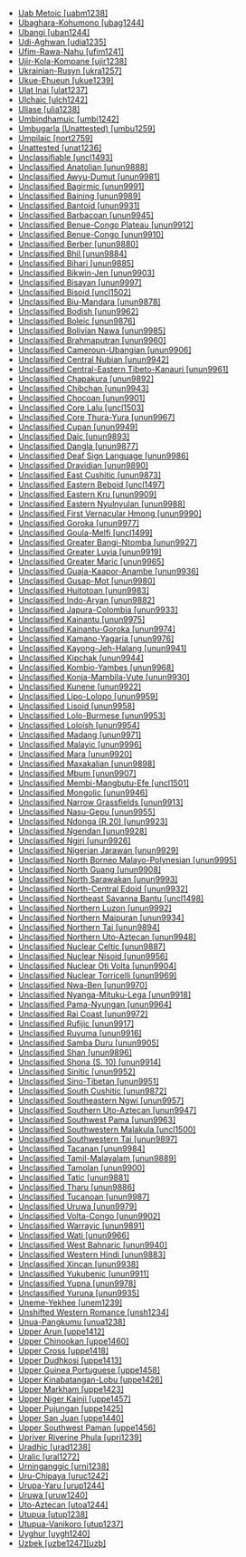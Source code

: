 - [Uab Metoic [uabm1238]](tree/aust1307/nucl1752/mala1545/cent2237/cent2245/timo1259/west2545/uabm1238/uabm1238.ini)
- [Ubaghara-Kohumono [ubag1244]](tree/atla1278/volt1241/benu1247/delt1251/uppe1418/cent2027/nort2790/ubag1244/ubag1244.ini)
- [Ubangi [uban1244]](tree/atla1278/volt1241/nort3149/came1255/uban1244/uban1244.ini)
- [Udi-Aghwan [udia1235]](tree/nakh1245/dagh1238/lezg1248/udia1235/udia1235.ini)
- [Ufim-Rawa-Nahu [ufim1241]](tree/nucl1709/fini1244/fini1245/gusa1245/ufim1241/ufim1241.ini)
- [Ujir-Kola-Kompane [ujir1238]](tree/aust1307/nucl1752/mala1545/cent2237/cent2245/aruu1241/ujir1238/ujir1238.ini)
- [Ukrainian-Rusyn [ukra1257]](tree/indo1319/balt1263/slav1255/east1426/ukra1257/ukra1257.ini)
- [Ukue-Ehueun [ukue1239]](tree/atla1278/volt1241/benu1247/akpe1249/edoi1239/nort3183/osse1244/ukue1239/ukue1239.ini)
- [Ulat Inai [ulat1237]](tree/aust1307/nucl1752/mala1545/cent2237/cent2245/cent2254/east2466/nunu1252/thre1238/amal1243/nort3221/ulat1237/ulat1237.ini)
- [Ulchaic [ulch1242]](tree/tung1282/east2366/orok1264/ulch1242/ulch1242.ini)
- [Uliase [ulia1238]](tree/aust1307/nucl1752/mala1545/cent2237/cent2245/cent2254/east2466/nunu1252/piru1243/east2752/sole1243/sera1270/ulia1238/ulia1238.ini)
- [Umbindhamuic [umbi1242]](tree/pama1250/pama1251/comp1236/nort3256/umbi1242/umbi1242.ini)
- [Umbugarla (Unattested) [umbu1259]](tree/unat1236/umbu1259/umbu1259.ini)
- [Umpilaic [nort2759]](tree/pama1250/pama1251/comp1236/nort3256/nort2759/nort2759.ini)
- [Unattested [unat1236]](tree/unat1236/unat1236.ini)
- [Unclassifiable [uncl1493]](tree/uncl1493/uncl1493.ini)
- [Unclassified Anatolian [unun9888]](tree/indo1319/anat1257/unun9888/unun9888.ini)
- [Unclassified Awyu-Dumut [unun9981]](tree/nucl1709/cent2116/awyu1265/grea1275/awyu1263/unun9981/unun9981.ini)
- [Unclassified Bagirmic [unun9991]](tree/cent2225/sara1341/sbbo1237/nucl1719/sara1349/bagi1248/unun9991/unun9991.ini)
- [Unclassified Baining [unun9989]](tree/bain1263/unun9989/unun9989.ini)
- [Unclassified Bantoid [unun9931]](tree/atla1278/volt1241/benu1247/bant1294/unun9931/unun9931.ini)
- [Unclassified Barbacoan [unun9945]](tree/barb1265/unun9945/unun9945.ini)
- [Unclassified Benue-Congo Plateau [unun9912]](tree/atla1278/volt1241/benu1247/benu1248/unun9912/unun9912.ini)
- [Unclassified Benue-Congo [unun9910]](tree/atla1278/volt1241/benu1247/unun9910/unun9910.ini)
- [Unclassified Berber [unun9880]](tree/afro1255/berb1260/unun9880/unun9880.ini)
- [Unclassified Bhil [unun9884]](tree/indo1319/indo1320/indo1321/indo1322/subc1234/bhil1254/unun9884/unun9884.ini)
- [Unclassified Bihari [unun9885]](tree/indo1319/indo1320/indo1321/biha1245/unun9885/unun9885.ini)
- [Unclassified Bikwin-Jen [unun9903]](tree/atla1278/volt1241/nort3149/gura1261/cent2243/waja1258/bikw1235/unun9903/unun9903.ini)
- [Unclassified Bisayan [unun9997]](tree/aust1307/nucl1752/mala1545/grea1284/cent2246/bisa1268/unun9997/unun9997.ini)
- [Unclassified Bisoid [uncl1502]](tree/sino1245/burm1265/lolo1265/lolo1267/hani1249/biso1244/biso1241/uncl1502/uncl1502.ini)
- [Unclassified Biu-Mandara [unun9878]](tree/afro1255/chad1250/bium1280/unun9878/unun9878.ini)
- [Unclassified Bodish [unun9962]](tree/sino1245/bodi1256/bodi1257/unun9962/unun9962.ini)
- [Unclassified Boleic [unun9876]](tree/afro1255/chad1250/west2785/west2714/west2799/west2715/bole1261/unun9876/unun9876.ini)
- [Unclassified Bolivian Nawa [unun9985]](tree/pano1259/pano1256/main1279/pano1257/boli1261/unun9985/unun9985.ini)
- [Unclassified Brahmaputran [unun9960]](tree/sino1245/brah1260/unun9960/unun9960.ini)
- [Unclassified Cameroun-Ubangian [unun9906]](tree/atla1278/volt1241/nort3149/came1255/unun9906/unun9906.ini)
- [Unclassified Central Nubian [unun9942]](tree/nubi1251/west2781/cent2232/unun9942/unun9942.ini)
- [Unclassified Central-Eastern Tibeto-Kanauri [unun9961]](tree/sino1245/bodi1256/tibe1275/east2777/cent2311/unun9961/unun9961.ini)
- [Unclassified Chapakura [unun9892]](tree/chap1271/unun9892/unun9892.ini)
- [Unclassified Chibchan [unun9943]](tree/chib1249/core1252/unun9943/unun9943.ini)
- [Unclassified Chocoan [unun9901]](tree/choc1280/unun9901/unun9901.ini)
- [Unclassified Core Lalu [uncl1503]](tree/sino1245/burm1265/lolo1265/lolo1267/nili1235/liso1234/nucl1734/lisu1252/lalu1234/lalo1240/grea1292/core1258/uncl1503/uncl1503.ini)
- [Unclassified Core Thura-Yura [unun9967]](tree/pama1250/aran1266/thur1253/core1260/unun9967/unun9967.ini)
- [Unclassified Cupan [unun9949]](tree/utoa1244/nort2953/cali1246/cupa1239/unun9949/unun9949.ini)
- [Unclassified Daic [unun9893]](tree/taik1256/kamt1241/beta1258/daic1237/unun9893/unun9893.ini)
- [Unclassified Dangla [unun9877]](tree/afro1255/chad1250/east2632/east2633/east2709/dang1275/dang1276/unun9877/unun9877.ini)
- [Unclassified Deaf Sign Language [unun9986]](tree/sign1238/deaf1237/unun9986/unun9986.ini)
- [Unclassified Dravidian [unun9890]](tree/drav1251/unun9890/unun9890.ini)
- [Unclassified East Cushitic [unun9873]](tree/afro1255/cush1243/east2699/unun9873/unun9873.ini)
- [Unclassified Eastern Beboid [uncl1497]](tree/atla1278/volt1241/benu1247/bant1294/sout3152/bebo1243/east2730/uncl1497/uncl1497.ini)
- [Unclassified Eastern Kru [unun9909]](tree/atla1278/volt1241/krua1234/east2415/unun9909/unun9909.ini)
- [Unclassified Eastern Nyulnyulan [unun9988]](tree/nyul1248/east2381/unun9988/unun9988.ini)
- [Unclassified First Vernacular Hmong [unun9990]](tree/hmon1336/hmon1337/nucl1714/nucl1720/west2803/grea1295/chua1248/firs1234/unun9990/unun9990.ini)
- [Unclassified Goroka [unun9977]](tree/nucl1709/kain1273/goro1272/unun9977/unun9977.ini)
- [Unclassified Goula-Melfi [uncl1499]](tree/atla1278/volt1241/nort3149/buak1234/adam1257/goul1243/uncl1499/uncl1499.ini)
- [Unclassified Greater Bangi-Ntomba [unun9927]](tree/atla1278/volt1241/benu1247/bant1294/sout3152/narr1281/cent2260/grea1286/unun9927/unun9927.ini)
- [Unclassified Greater Luyia [unun9919]](tree/atla1278/volt1241/benu1247/bant1294/sout3152/narr1281/east2731/nort3203/grea1289/grea1291/unun9919/unun9919.ini)
- [Unclassified Greater Maric [unun9965]](tree/pama1250/grea1282/unun9965/unun9965.ini)
- [Unclassified Guaja-Kaapor-Anambe [unun9936]](tree/tupi1275/mawe1252/awet1245/tupi1276/tupi1281/guaj1258/unun9936/unun9936.ini)
- [Unclassified Gusap-Mot [unun9980]](tree/nucl1709/fini1244/fini1245/gusa1245/unun9980/unun9980.ini)
- [Unclassified Huitotoan [unun9983]](tree/huit1251/unun9983/unun9983.ini)
- [Unclassified Indo-Aryan [unun9882]](tree/indo1319/indo1320/indo1321/unun9882/unun9882.ini)
- [Unclassified Japura-Colombia [unun9933]](tree/araw1281/nort2990/inla1264/japu1236/unun9933/unun9933.ini)
- [Unclassified Kainantu [unun9975]](tree/nucl1709/kain1273/kain1274/unun9975/unun9975.ini)
- [Unclassified Kainantu-Goroka [unun9974]](tree/nucl1709/kain1273/unun9974/unun9974.ini)
- [Unclassified Kamano-Yagaria [unun9976]](tree/nucl1709/kain1273/goro1272/nucl1760/nucl1756/kama1374/unun9976/unun9976.ini)
- [Unclassified Kayong-Jeh-Halang [unun9941]](tree/aust1305/bahn1264/nort3150/jehh1244/unun9941/unun9941.ini)
- [Unclassified Kipchak [unun9944]](tree/turk1311/comm1245/oghu1246/oghu1243/kipc1239/unun9944/unun9944.ini)
- [Unclassified Kombio-Yambes [unun9968]](tree/nucl1708/komb1276/komb1271/unun9968/unun9968.ini)
- [Unclassified Konja-Mambila-Vute [unun9930]](tree/atla1278/volt1241/benu1247/bant1294/nort3168/mamb1309/niza1234/konj1251/unun9930/unun9930.ini)
- [Unclassified Kunene [unun9922]](tree/atla1278/volt1241/benu1247/bant1294/sout3152/narr1281/cent2260/njil1234/sout3233/kune1234/unun9922/unun9922.ini)
- [Unclassified Lipo-Lolopo [unun9959]](tree/sino1245/burm1265/lolo1265/lolo1267/nili1235/liso1234/lipo1243/unun9959/unun9959.ini)
- [Unclassified Lisoid [unun9958]](tree/sino1245/burm1265/lolo1265/lolo1267/nili1235/liso1234/unun9958/unun9958.ini)
- [Unclassified Lolo-Burmese [unun9953]](tree/sino1245/burm1265/lolo1265/unun9953/unun9953.ini)
- [Unclassified Loloish [unun9954]](tree/sino1245/burm1265/lolo1265/lolo1267/unun9954/unun9954.ini)
- [Unclassified Madang [unun9971]](tree/nucl1709/mada1298/unun9971/unun9971.ini)
- [Unclassified Malayic [unun9996]](tree/aust1307/nucl1752/mala1545/mala1536/nort3170/mala1538/nucl1733/unun9996/unun9996.ini)
- [Unclassified Mara [unun9920]](tree/atla1278/volt1241/benu1247/bant1294/sout3152/narr1281/east2731/nort3203/grea1289/east2750/nyan1318/unun9920/unun9920.ini)
- [Unclassified Maxakalian [unun9898]](tree/nucl1710/maxa1246/unun9898/unun9898.ini)
- [Unclassified Mbum [unun9907]](tree/atla1278/volt1241/nort3149/came1255/mbum1257/unun9907/unun9907.ini)
- [Unclassified Membi-Mangbutu-Efe [uncl1501]](tree/cent2225/memb1239/uncl1501/uncl1501.ini)
- [Unclassified Mongolic [unun9946]](tree/mong1329/unun9946/unun9946.ini)
- [Unclassified Narrow Grassfields [unun9913]](tree/atla1278/volt1241/benu1247/bant1294/sout3152/wide1239/narr1282/unun9913/unun9913.ini)
- [Unclassified Nasu-Gepu [unun9955]](tree/sino1245/burm1265/lolo1265/lolo1267/nili1235/sout3212/niso1234/nucl1739/nasu1236/nesu1234/nasu1237/unun9955/unun9955.ini)
- [Unclassified Ndonga (R.20) [unun9923]](tree/atla1278/volt1241/benu1247/bant1294/sout3152/narr1281/cent2260/njil1234/sout3233/kune1234/cimb1239/ndon1253/unun9923/unun9923.ini)
- [Unclassified Ngendan [unun9928]](tree/atla1278/volt1241/benu1247/bant1294/sout3152/narr1281/abab1240/oldb1234/ngbe1239/ngen1255/unun9928/unun9928.ini)
- [Unclassified Ngiri [unun9926]](tree/atla1278/volt1241/benu1247/bant1294/sout3152/narr1281/cent2260/grea1286/ngir1248/unun9926/unun9926.ini)
- [Unclassified Nigerian Jarawan [unun9929]](tree/atla1278/volt1241/benu1247/bant1294/sout3152/jara1262/nige1254/unun9929/unun9929.ini)
- [Unclassified North Borneo Malayo-Polynesian [unun9995]](tree/aust1307/nucl1752/mala1545/nort3253/unun9995/unun9995.ini)
- [Unclassified North Guang [unun9908]](tree/atla1278/volt1241/kwav1236/nyoa1234/poto1254/tano1248/guan1278/nort3204/unun9908/unun9908.ini)
- [Unclassified North Sarawakan [unun9993]](tree/aust1307/nucl1752/mala1545/nort3253/nort3171/unun9993/unun9993.ini)
- [Unclassified North-Central Edoid [unun9932]](tree/atla1278/volt1241/benu1247/akpe1249/edoi1239/nort3182/unun9932/unun9932.ini)
- [Unclassified Northeast Savanna Bantu [uncl1498]](tree/atla1278/volt1241/benu1247/bant1294/sout3152/narr1281/east2731/nort3203/uncl1498/uncl1498.ini)
- [Unclassified Northern Luzon [unun9992]](tree/aust1307/nucl1752/mala1545/nort3238/unun9992/unun9992.ini)
- [Unclassified Northern Maipuran [unun9934]](tree/araw1281/nort2990/unun9934/unun9934.ini)
- [Unclassified Northern Tai [unun9894]](tree/taik1256/kamt1241/beta1258/daic1237/nort3180/nort3189/unun9894/unun9894.ini)
- [Unclassified Northern Uto-Aztecan [unun9948]](tree/utoa1244/nort2953/unun9948/unun9948.ini)
- [Unclassified Nuclear Celtic [unun9887]](tree/indo1319/celt1248/nucl1715/unun9887/unun9887.ini)
- [Unclassified Nuclear Nisoid [unun9956]](tree/sino1245/burm1265/lolo1265/lolo1267/nili1235/sout3212/niso1234/nucl1739/unun9956/unun9956.ini)
- [Unclassified Nuclear Oti Volta [unun9904]](tree/atla1278/volt1241/nort3149/gura1261/cent2243/nort2777/bwam1248/otiv1239/nucl1743/unun9904/unun9904.ini)
- [Unclassified Nuclear Torricelli [unun9969]](tree/nucl1708/unun9969/unun9969.ini)
- [Unclassified Nwa-Ben [unun9970]](tree/mand1469/east2697/sout3140/nwab1239/unun9970/unun9970.ini)
- [Unclassified Nyanga-Mituku-Lega [unun9918]](tree/atla1278/volt1241/benu1247/bant1294/sout3152/narr1281/east2731/nyan1317/unun9918/unun9918.ini)
- [Unclassified Pama-Nyungan [unun9964]](tree/pama1250/unun9964/unun9964.ini)
- [Unclassified Rai Coast [unun9972]](tree/nucl1709/mada1298/raic1241/unun9972/unun9972.ini)
- [Unclassified Rufijic [unun9917]](tree/atla1278/volt1241/benu1247/bant1294/sout3152/narr1281/east2731/rufi1235/rufi1236/unun9917/unun9917.ini)
- [Unclassified Ruvuma [unun9916]](tree/atla1278/volt1241/benu1247/bant1294/sout3152/narr1281/east2731/rufi1235/ruvu1234/unun9916/unun9916.ini)
- [Unclassified Samba Duru [unun9905]](tree/atla1278/volt1241/nort3149/came1255/samb1322/samb1323/unun9905/unun9905.ini)
- [Unclassified Shan [unun9896]](tree/taik1256/kamt1241/beta1258/daic1237/cent2251/wenm1239/sapa1255/sout3184/sout2743/shan1276/unun9896/unun9896.ini)
- [Unclassified Shona (S. 10) [unun9914]](tree/atla1278/volt1241/benu1247/bant1294/sout3152/narr1281/east2731/shon1250/unun9914/unun9914.ini)
- [Unclassified Sinitic [unun9952]](tree/sino1245/sini1245/unun9952/unun9952.ini)
- [Unclassified Sino-Tibetan [unun9951]](tree/sino1245/unun9951/unun9951.ini)
- [Unclassified South Cushitic [unun9872]](tree/afro1255/cush1243/sout3054/unun9872/unun9872.ini)
- [Unclassified Southeastern Ngwi [unun9957]](tree/sino1245/burm1265/lolo1265/lolo1267/nili1235/sout3212/unun9957/unun9957.ini)
- [Unclassified Southern Uto-Aztecan [unun9947]](tree/utoa1244/sout3136/unun9947/unun9947.ini)
- [Unclassified Southwest Pama [unun9963]](tree/pama1250/pama1251/sout3141/unun9963/unun9963.ini)
- [Unclassified Southwestern Malakula [uncl1500]](tree/aust1307/nucl1752/mala1545/cent2237/east2712/ocea1241/nort3195/cent2269/mala1539/west2871/peri1262/sout3240/uncl1500/uncl1500.ini)
- [Unclassified Southwestern Tai [unun9897]](tree/taik1256/kamt1241/beta1258/daic1237/cent2251/wenm1239/sapa1255/sout3184/unun9897/unun9897.ini)
- [Unclassified Tacanan [unun9984]](tree/pano1259/taca1255/unun9984/unun9984.ini)
- [Unclassified Tamil-Malayalam [unun9889]](tree/drav1251/sout3133/sout3138/tami1291/tami1292/tami1293/tami1294/tami1297/tami1298/unun9889/unun9889.ini)
- [Unclassified Tamolan [unun9900]](tree/lowe1437/ramu1234/tamo1242/unun9900/unun9900.ini)
- [Unclassified Tatic [unun9881]](tree/indo1319/indo1320/iran1269/cent2317/cent2318/nort3177/tati1243/tati1244/unun9881/unun9881.ini)
- [Unclassified Tharu [unun9886]](tree/indo1319/indo1320/indo1321/biha1245/thar1284/unun9886/unun9886.ini)
- [Unclassified Tucanoan [unun9987]](tree/tuca1253/unun9987/unun9987.ini)
- [Unclassified Uruwa [unun9979]](tree/nucl1709/fini1244/fini1245/uruw1240/unun9979/unun9979.ini)
- [Unclassified Volta-Congo [unun9902]](tree/atla1278/volt1241/unun9902/unun9902.ini)
- [Unclassified Warrayic [unun9891]](tree/gunw1250/west2432/warr1259/unun9891/unun9891.ini)
- [Unclassified Wati [unun9966]](tree/pama1250/dese1234/wati1241/unun9966/unun9966.ini)
- [Unclassified West Bahnaric [unun9940]](tree/aust1305/bahn1264/west2399/unun9940/unun9940.ini)
- [Unclassified Western Hindi [unun9883]](tree/indo1319/indo1320/indo1321/indo1322/subc1234/west2812/unun9883/unun9883.ini)
- [Unclassified Xincan [unun9938]](tree/xinc1237/unun9938/unun9938.ini)
- [Unclassified Yukubenic [unun9911]](tree/atla1278/volt1241/benu1247/benu1248/yuku1244/unun9911/unun9911.ini)
- [Unclassified Yupna [unun9978]](tree/nucl1709/fini1244/fini1245/yupn1242/unun9978/unun9978.ini)
- [Unclassified Yuruna [unun9935]](tree/tupi1275/yuru1262/unun9935/unun9935.ini)
- [Uneme-Yekhee [unem1239]](tree/atla1278/volt1241/benu1247/akpe1249/edoi1239/nort3182/afen1234/unem1239/unem1239.ini)
- [Unshifted Western Romance [unsh1234]](tree/indo1319/ital1284/lati1262/lati1263/impe1234/roma1334/ital1285/west2813/unsh1234/unsh1234.ini)
- [Unua-Pangkumu [unua1238]](tree/aust1307/nucl1752/mala1545/cent2237/east2712/ocea1241/nort3195/cent2269/mala1539/east2753/cent2315/unua1238/unua1238.ini)
- [Upper Arun [uppe1412]](tree/sino1245/hima1249/maha1306/kira1253/east2719/uppe1412/uppe1412.ini)
- [Upper Chinookan [uppe1460]](tree/chin1490/uppe1460/uppe1460.ini)
- [Upper Cross [uppe1418]](tree/atla1278/volt1241/benu1247/delt1251/uppe1418/uppe1418.ini)
- [Upper Dudhkosi [uppe1413]](tree/sino1245/hima1249/maha1306/kira1253/west2424/uppe1413/uppe1413.ini)
- [Upper Guinea Portuguese [uppe1458]](tree/indo1319/ital1284/lati1262/lati1263/impe1234/roma1334/ital1285/west2813/shif1234/sout3183/west2838/gali1263/macr1272/uppe1458/uppe1458.ini)
- [Upper Kinabatangan-Lobu [uppe1426]](tree/aust1307/nucl1752/mala1545/nort3253/sout3154/grea1293/pait1248/uppe1426/uppe1426.ini)
- [Upper Markham [uppe1423]](tree/aust1307/nucl1752/mala1545/cent2237/east2712/ocea1241/west2818/nort3206/huon1245/mark1257/uppe1423/uppe1423.ini)
- [Upper Niger Kainji [uppe1457]](tree/atla1278/volt1241/benu1247/kain1275/kain1276/uppe1457/uppe1457.ini)
- [Upper Pujungan [uppe1425]](tree/aust1307/nucl1752/mala1545/nort3253/nort3171/keny1280/high1288/uppe1425/uppe1425.ini)
- [Upper San Juan [uppe1440]](tree/choc1280/embe1258/sanj1278/uppe1440/uppe1440.ini)
- [Upper Southwest Paman [uppe1456]](tree/pama1250/pama1251/sout3141/uppe1456/uppe1456.ini)
- [Upriver Riverine Phula [upri1239]](tree/sino1245/burm1265/lolo1265/lolo1267/nili1235/sout3212/rive1256/upri1239/upri1239.ini)
- [Uradhic [urad1238]](tree/pama1250/pama1251/nort2758/urad1238/urad1238.ini)
- [Uralic [ural1272]](tree/ural1272/ural1272.ini)
- [Urninganggic [urni1238]](tree/giim1238/urni1238/urni1238.ini)
- [Uru-Chipaya [uruc1242]](tree/uruc1242/uruc1242.ini)
- [Urupa-Yaru [urup1244]](tree/chap1271/more1263/wari1269/urup1244/urup1244.ini)
- [Uruwa [uruw1240]](tree/nucl1709/fini1244/fini1245/uruw1240/uruw1240.ini)
- [Uto-Aztecan [utoa1244]](tree/utoa1244/utoa1244.ini)
- [Utupua [utup1238]](tree/aust1307/nucl1752/mala1545/cent2237/east2712/ocea1241/temo1244/utup1237/utup1238/utup1238.ini)
- [Utupua-Vanikoro [utup1237]](tree/aust1307/nucl1752/mala1545/cent2237/east2712/ocea1241/temo1244/utup1237/utup1237.ini)
- [Uyghur [uygh1240]](tree/turk1311/comm1245/oghu1246/uygh1240/uygh1240.ini)
- [Uzbek [uzbe1247][uzb]](tree/turk1311/comm1245/oghu1246/oghu1243/uzbe1247/uzbe1247.ini)
